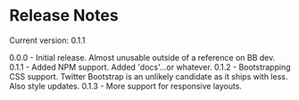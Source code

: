 Release Notes
=============

Current version: 0.1.1

0.0.0 - Initial release. Almost unusable outside of a reference on BB dev.
0.1.1 - Added NPM support. Added 'docs'...or whatever.
0.1.2 - Bootstrapping CSS support. Twitter Bootstrap is an unlikely candidate as
it ships with less. Also style updates.
0.1.3 - More support for responsive layouts.

